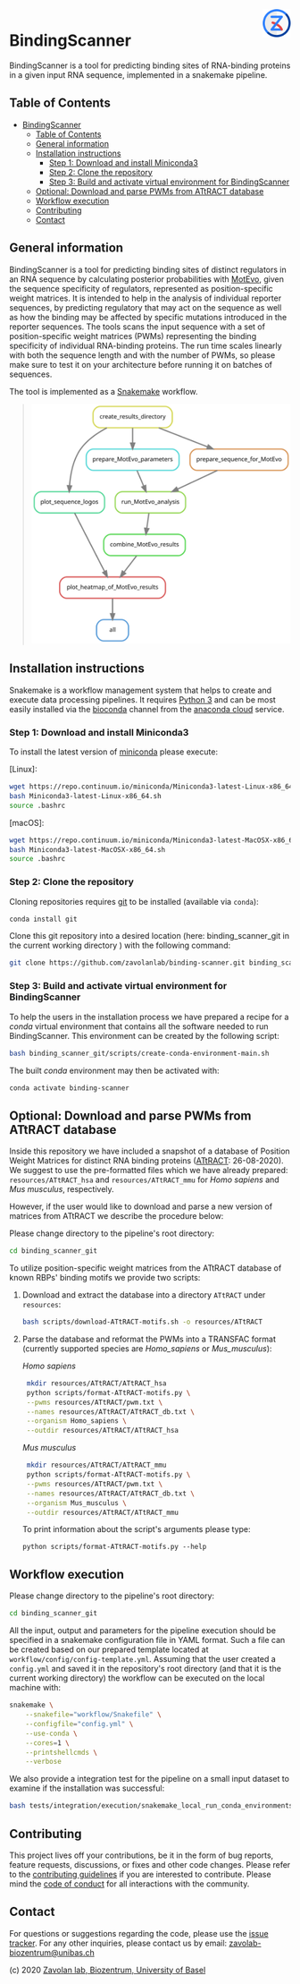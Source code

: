<img align="right" width="50" height="50" src="images/logo.128px.png">

# BindingScanner

BindingScanner is a tool for predicting binding sites of RNA-binding proteins in a given input RNA sequence, implemented in a snakemake pipeline.

## Table of Contents

- [BindingScanner](#bindingscanner)
  - [Table of Contents](#table-of-contents)
  - [General information](#general-information)
  - [Installation instructions](#installation-instructions)
    - [Step 1: Download and install Miniconda3](#step-1-download-and-install-miniconda3)
    - [Step 2: Clone the repository](#step-2-clone-the-repository)
    - [Step 3: Build and activate virtual environment for BindingScanner](#step-3-build-and-activate-virtual-environment-for-bindingscanner)
  - [Optional: Download and parse PWMs from ATtRACT database](#optional-download-and-parse-pwms-from-attract-database)
  - [Workflow execution](#workflow-execution)
  - [Contributing](#contributing)
  - [Contact](#contact)

## General information

BindingScanner is a tool for predicting binding sites of distinct regulators in an RNA sequence by calculating posterior probabilities with [MotEvo], given the sequence specificity of regulators, represented as position-specific weight matrices. It is intended to help in the analysis of individual reporter sequences, by predicting regulatory that may act on the sequence as well as how the binding may be affected by specific mutations introduced in the reporter sequences. The tools scans the input sequence with a set of position-specific weight matrices (PWMs) representing the binding specificity of individual RNA-binding proteins. The run time scales linearly with both the sequence length and with the number of PWMs, so please make sure to test it on your architecture before running it on batches of sequences.

The tool is implemented as a [Snakemake] workflow.

> ![rule_graph][rule-graph]

## Installation instructions

Snakemake is a workflow management system that helps to create and execute data processing pipelines. It requires [Python 3] and can be most easily installed via the [bioconda] channel from the [anaconda cloud] service.

### Step 1: Download and install Miniconda3

To install the latest version of [miniconda] please execute:  

[Linux]:

```bash
wget https://repo.continuum.io/miniconda/Miniconda3-latest-Linux-x86_64.sh
bash Miniconda3-latest-Linux-x86_64.sh
source .bashrc
```

[macOS]:

```bash
wget https://repo.continuum.io/miniconda/Miniconda3-latest-MacOSX-x86_64.sh
bash Miniconda3-latest-MacOSX-x86_64.sh
source .bashrc
```

### Step 2: Clone the repository

Cloning repositories requires [git] to be installed (available via `conda`): 

```bash
conda install git
```

Clone this git repository into a desired location (here: binding_scanner_git in the current working directory ) with the following command:

```bash
git clone https://github.com/zavolanlab/binding-scanner.git binding_scanner_git
```

### Step 3: Build and activate virtual environment for BindingScanner

To help the users in the installation process we have prepared a recipe for a *conda* virtual environment that contains all the software needed to run BindingScanner. This environment can be created by the following script:

```bash
bash binding_scanner_git/scripts/create-conda-environment-main.sh
```

The built *conda* environment may then be activated with:

```bash
conda activate binding-scanner
```

## Optional: Download and parse PWMs from ATtRACT database

Inside this repository we have included a snapshot of a database of Position Weight Matrices for distinct RNA binding proteins ([ATtRACT]: 26-08-2020). We suggest to use the pre-formatted files which we have already prepared: `resources/ATtRACT_hsa` and `resources/ATtRACT_mmu` for *Homo sapiens* and *Mus musculus*, respectively.

However, if the user would like to download and parse a new version of matrices from ATtRACT we describe the procedure below:

Please change directory to the pipeline's root directory:

```bash
cd binding_scanner_git
```

To utilize position-specific weight matrices from the ATtRACT database of known RBPs' binding motifs we provide two scripts:

1. Download and extract the database into a directory `ATtRACT` under `resources`:
   ```bash
   bash scripts/download-ATtRACT-motifs.sh -o resources/ATtRACT
   ```
2. Parse the database and reformat the PWMs into a TRANSFAC format (currently supported species are *Homo_sapiens* or *Mus_musculus*):
   
   *Homo sapiens*
   ```bash
    mkdir resources/ATtRACT/ATtRACT_hsa
    python scripts/format-ATtRACT-motifs.py \
    --pwms resources/ATtRACT/pwm.txt \
    --names resources/ATtRACT/ATtRACT_db.txt \
    --organism Homo_sapiens \
    --outdir resources/ATtRACT/ATtRACT_hsa
   ```

   *Mus musculus*
   ```bash
    mkdir resources/ATtRACT/ATtRACT_mmu
    python scripts/format-ATtRACT-motifs.py \
    --pwms resources/ATtRACT/pwm.txt \
    --names resources/ATtRACT/ATtRACT_db.txt \
    --organism Mus_musculus \
    --outdir resources/ATtRACT/ATtRACT_mmu
   ```

    To print information about the script's arguments please type:

    ```
    python scripts/format-ATtRACT-motifs.py --help
    ```

## Workflow execution

Please change directory to the pipeline's root directory:

```bash
cd binding_scanner_git
```

All the input, output and parameters for the pipeline execution should be specified in a snakemake configuration file in YAML format. Such a file can be created based on our prepared template located at `workflow/config/config-template.yml`. Assuming that the user created a `config.yml` and saved it in the repository's root directory (and that it is the current working directory) the workflow can be executed on the local machine with:

```bash
snakemake \
    --snakefile="workflow/Snakefile" \
    --configfile="config.yml" \
    --use-conda \
    --cores=1 \
    --printshellcmds \
    --verbose
```

We also provide a integration test for the pipeline on a small input dataset to examine if the installation was successful:

```bash
bash tests/integration/execution/snakemake_local_run_conda_environments.sh
```

## Contributing

This project lives off your contributions, be it in the form of bug reports,
feature requests, discussions, or fixes and other code changes. Please refer
to the [contributing guidelines](CONTRIBUTING.md) if you are interested to
contribute. Please mind the [code of conduct](CODE_OF_CONDUCT.md) for all
interactions with the community.

## Contact

For questions or suggestions regarding the code, please use the
[issue tracker][res-issue-tracker]. For any other inquiries, please contact us
by email: <zavolab-biozentrum@unibas.ch>

(c) 2020 [Zavolan lab, Biozentrum, University of Basel][res-zavolab]

[MotEvo]: https://academic.oup.com/bioinformatics/article/28/4/487/212418
[Snakemake]: https://snakemake.readthedocs.io/en/stable/
[rule-graph]: images/rulegraph.svg
[Python 3]: https://www.python.org/download/releases/3.0/
[bioconda]: https://bioconda.github.io/
[anaconda cloud]: https://anaconda.org/
[miniconda]: https://docs.conda.io/en/latest/miniconda.html
[git]: https://git-scm.com/
[ATtRACT]: https://attract.cnic.es/index
[res-issue-tracker]: <https://github.com/zavolanlab/binding-scanner/issues>
[res-zavolab]: <https://zavolan.biozentrum.unibas.ch/>
